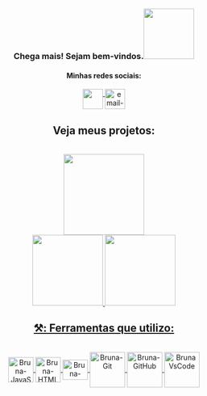 
<div>
 <h3 align="center">
    Chega mais! Sejam bem-vindos.<img src="https://thumbs.gfycat.com/JoyousLimpingAmericanbadger-max-1mb.gif" width="100">
 </h3>
</div>


<div dsplay="inline-block" align="center">
 <h4>Minhas redes sociais:</h4>
 <a href="https://www.linkedin.com/in/bruna-lima-328b2323b/" target="_blank">
    <img width="40px" src="https://cdn.icon-icons.com/icons2/2873/PNG/512/linkedin_pixel_logo_icon_181925.png" align="top" target="_blank">
 </a> 
 <a href="bruna.lima@edu.unirio.br">
    <img width="40px" src="https://cdn.icon-icons.com/icons2/2873/PNG/512/google_pixel_logo_icon_181921.png" alt="email-gmail" align="top"/>
 </a>

<div align='center'>
  <h2>
    <a
    target="_blank"
    style="text-decoration: none"
    href="https://github.com/brwnalima?tab=repositories"
    >Veja meus projetos:</a>
  </h2>
</div>

<br>

   <img height="160em" src="https://github-readme-stats-eight-theta.vercel.app/api?username=brwnalima&show_icons=true&theme=chartreuse-dark&include_all_commits=true&count_private=true"/>
</div>

<div style="display: inline_block" align = "center">
  <a href="https://github.com/brwnalima">

  <img height="140em" src="https://github-readme-stats.vercel.app/api/top-langs/?username=brwnalima&layout=compact&langs_count=168&theme=chartreuse-dark"/>       
 <a href="https://git.io/streak-stats">
 
   <img height="140em" src="https://github-readme-streak-stats.herokuapp.com/?user=brwnalima&theme=chartreuse-dark"/> 
 </div>

</div>
 
<div align='center'>

## ⚒️: Ferramentas que utilizo:

</div>


<div style="display: inline_block" align = "center"><br>

  <img align="center" alt="Bruna-JavaScript" height="50" width="50" src="https://cdn.jsdelivr.net/gh/devicons/devicon/icons/javascript/javascript-original.svg" />
  <img align="center" alt="Bruna-HTML" height="50" width="50"  
    <img src="https://cdn.jsdelivr.net/gh/devicons/devicon/icons/html5/html5-original.svg" />
  <img align="center" alt="Bruna-CSS" height="40" width="50"         
    <img src="https://cdn.jsdelivr.net/gh/devicons/devicon/icons/css3/css3-original.svg"/>
  <img align="center" alt="Bruna-Git" height="70" width="70"  
    <img src="https://preview.redd.it/ejry4wslmps91.png?auto=webp&s=0a73622f522c40e8a9221463b5515ac73808b3a5" />
  <img align="center" alt="Bruna-GitHub" height="70" width="70"
    <img src="https://raw.githubusercontent.com/gist/theAdityaNVS/f5b585d1082da2dffffea32434f37956/raw/7f9552d0a179b4f84059259fa878199e369b069c/GitHub-logo.gif" />
  <img align="center" alt="Bruna VsCode " height="70" width="70"
    <img src="https://cdn.iconscout.com/icon/free/png-256/visual-studio-code-3251603-2724650.png" />
            
</div>

